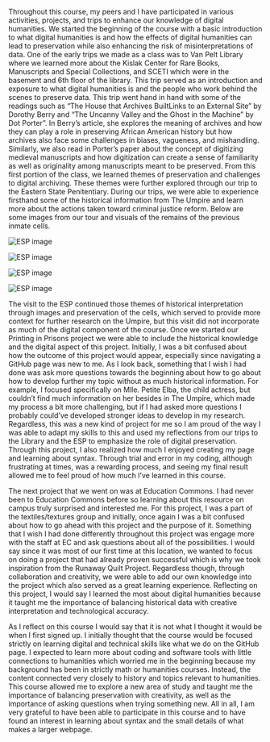 Throughout this course, my peers and I have participated in various activities, projects, and trips to enhance our knowledge of digital humanities. We started the beginning of the course with a basic introduction to what digital humanities is and how the effects of digital humanities can lead to preservation while also enhancing the risk of misinterpretations of data. One of the early trips we made as a class was to Van Pelt Library where we learned more about the Kislak Center for Rare Books, Manuscripts and Special Collections, and SCETI which were in the basement and 6th floor of the library. This trip served as an introduction and exposure to what digital humanities is and the people who work behind the scenes to preserve data. This trip went hand in hand with some of the readings such as “The House that Archives BuiltLinks to an External Site” by Dorothy Berry and “The Uncanny Valley and the Ghost in the Machine” by Dot Porter”. In Berry’s article, she explores the meaning of archives and how they can play a role in preserving African American history but how archives also face some challenges in biases, vagueness, and mishandling. Similarly, we also read in Porter’s paper about the concept of digitizing medieval manuscripts and how digitization can create a sense of familiarity as well as originality among manuscripts meant to be preserved. From this first portion of the class, we learned themes of preservation and challenges to digital archiving. These themes were further explored through our trip to the Eastern State Penitentiary. During our trips, we were able to experience firsthand some of the historical information from The Umpire and learn more about the actions taken toward criminal justice reform. Below are some images from our tour and visuals of the remains of the previous inmate cells. 

![ESP image](ESP.png)

![ESP image](ESP1.png)

![ESP image](ESP2.png)

![ESP image](ESP3.png)


The visit to the ESP continued those themes of historical interpretation through images and preservation of the cells, which served to provide more context for further research on the Umpire, but this visit did not incorporate as much of the digital component of the course. Once we started our Printing in Prisons project we were able to include the historical knowledge and the digital aspect of this project. Initially, I was a bit confused about how the outcome of this project would appear, especially since navigating a GitHub page was new to me. As I look back, something that I wish I had done was ask more questions towards the beginning about how to go about how to develop further my topic without as much historical information. For example, I focused specifically on Mlle. Petite Elba, the child actress, but couldn’t find much information on her besides in The Umpire, which made my process a bit more challenging, but if I had asked more questions I probably could’ve developed stronger ideas to develop in my research. Regardless, this was a new kind of project for me so I am proud of the way I was able to adapt my skills to this and used my reflections from our trips to the Library and the ESP to emphasize the role of digital preservation. Through this project, I also realized how much I enjoyed creating my page and learning about syntax. Through trial and error in my coding, although frustrating at times, was a rewarding process, and seeing my final result allowed me to feel proud of how much I’ve learned in this course. 

The next project that we went on was at Education Commons. I had never been to Education Commons before so learning about this resource on campus truly surprised and interested me. For this project, I was a part of the textiles/textures group and initially, once again I was a bit confused about how to go ahead with this project and the purpose of it. Something that I wish I had done differently throughout this project was engage more with the staff at EC and ask questions about all of the possibilities. I would say since it was most of our first time at this location, we wanted to focus on doing a project that had already proven successful which is why we took inspiration from the Runaway Quilt Project. Regardless though, through collaboration and creativity, we were able to add our own knowledge into the project which also served as a great learning experience. Reflecting on this project, I would say I learned the most about digital humanities because it taught me the importance of balancing historical data with creative interpretation and technological accuracy. 

As I reflect on this course I would say that it is not what I thought it would be when I first signed up. I initially thought that the course would be focused strictly on learning digital and technical skills like what we do on the GitHub page. I expected to learn more about coding and software tools with little connections to humanities which worried me in the beginning because my background has been in strictly math or humanities courses. Instead, the content connected very closely to history and topics relevant to humanities. This course allowed me to explore a new area of study and taught me the importance of balancing preservation with creativity, as well as the importance of asking questions when trying something new. All in all, I am very grateful to have been able to participate in this course and to have found an interest in learning about syntax and the small details of what makes a larger webpage. 
